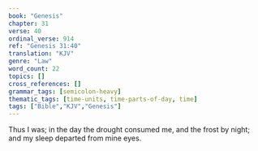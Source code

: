 ```yaml
---
book: "Genesis"
chapter: 31
verse: 40
ordinal_verse: 914
ref: "Genesis 31:40"
translation: "KJV"
genre: "Law"
word_count: 22
topics: []
cross_references: []
grammar_tags: [semicolon-heavy]
thematic_tags: [time-units, time-parts-of-day, time]
tags: ["Bible","KJV","Genesis"]
---
```

Thus I was; in the day the drought consumed me, and the frost by night; and my sleep departed from mine eyes.
